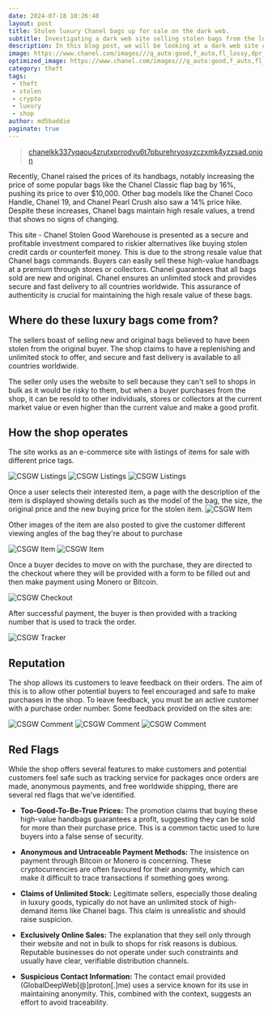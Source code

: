 ```yaml
---
date: 2024-07-18 10:26:40
layout: post
title: Stolen luxury Chanel bags up for sale on the dark web.
subtitle: Investigating a dark web site selling stolen bags from the luxury French brand Chanel.
description: In this blog post, we will be looking at a dark web site claiming to sell stolen luxurious bags from the popular French fashion brand Chanel.
image: https://www.chanel.com/images///q_auto:good,f_auto,fl_lossy,dpr_1.1/w_700//evening-bag-black-silver-strass-silver-tone-metal-strass-silver-tone-metal-packshot-artistique-vue1-as4297b16980nzb65-9542491406366.jpg
optimized_image: https://www.chanel.com/images///q_auto:good,f_auto,fl_lossy,dpr_1.1/w_700//evening-bag-black-silver-strass-silver-tone-metal-strass-silver-tone-metal-packshot-artistique-vue1-as4297b16980nzb65-9542491406366.jpg
category: theft
tags:
 - theft
 - stolen
 - crypto
 - luxury
 - shop
author: md5baddie
paginate: true
---
```


> [chanelkk337yqaou4zrutxprrodvu6t7pburehryosyzczxmk4yzzsad.onion](http://chanelkk337yqaou4zrutxprrodvu6t7pburehryosyzczxmk4yzzsad.onion/)

Recently, Chanel raised the prices of its handbags, notably increasing the price of some popular bags like the Chanel Classic flap bag by 16%, pushing its price to over $10,000. Other bag models like the Chanel Coco Handle, Chanel 19, and Chanel Pearl Crush also saw a 14% price hike. Despite these increases, Chanel bags maintain high resale values, a trend that shows no signs of changing.

This site - Chanel Stolen Good Warehouse is presented as a secure and profitable investment compared to riskier alternatives like buying stolen credit cards or counterfeit money. This is due to the strong resale value that Chanel bags commands. Buyers can easily sell these high-value handbags at a premium through stores or collectors. Chanel guarantees that all bags sold are new and original. Chanel ensures an unlimited stock and provides secure and fast delivery to all countries worldwide. This assurance of authenticity is crucial for maintaining the high resale value of these bags.


## Where do these luxury bags come from?
The sellers boast of selling new and original bags believed to have been stolen from the original buyer. The shop claims to have a replenishing and unlimited stock to offer, and secure and fast delivery is available to all countries worldwide. 

The seller only uses the website to sell because they can't sell to shops in bulk as it would be risky to them, but when a buyer purchases from the shop, it can be resold to other individuals, stores or collectors at the current market value or even higher than the current value and make a good profit. 


## How the shop operates
The site works as an e-commerce site with listings of items for sale with different price tags. 

![CSGW Listings](https://i.postimg.cc/Btf64XdX/CSGW-listing-1.png "CSGW Listings")
![CSGW Listings](https://i.postimg.cc/rpVJC9fF/CSGW-listing-2.png "CSGW Listings")
![CSGW Listings](https://i.postimg.cc/4x5vd9XC/CSGW-listing-3.png "CSGW Listings")

Once a user selects their interested item, a page with the description of the item is displayed showing details such as the model of the bag, the size, the original price and the new buying price for the stolen item.
![CSGW Item](https://i.postimg.cc/wjdydGp0/CSGW-item-price.png "CSGW Item")

Other images of the item are also posted to give the customer different viewing angles of the bag they're about to purchase

![CSGW Item](https://i.postimg.cc/8kjZ0tN7/CSGW-item-1.png "CSGW Item")
![CSGW Item](https://i.postimg.cc/mDhhwxY2/CSGW-item-2.png "CSGW Item")

Once a buyer decides to move on with the purchase, they are directed to the checkout where they will be provided with a form to be filled out and then make payment using Monero or Bitcoin. 

![CSGW Checkout](https://i.postimg.cc/zf9Xnxk9/CSGW-checkout.png "CSGW Checkout")

After successful payment, the buyer is then provided with a tracking number that is used to track the order.

![CSGW Tracker](https://i.postimg.cc/9f4QR6yd/CSGW-tracker.png "CSGW Tracker")

## Reputation
The shop allows its customers to leave feedback on their orders. The aim of this is to allow other potential buyers to feel encouraged and safe to make purchases in the shop. To leave feedback, you must be an active customer with a purchase order number. Some feedback provided on the sites are:

![CSGW Comment](https://i.postimg.cc/d3BKh63P/CSGW-Comment-1.png "CSGW Comment")
![CSGW Comment](https://i.postimg.cc/gkzWfCtY/CSGW-Comment-2.png "CSGW Comment")
![CSGW Comment](https://i.postimg.cc/L4BSQ9TC/CSGW-Comment-3.png "CSGW Comment")


## Red Flags
While the shop offers several features to make customers and potential customers feel safe such as tracking service for packages once orders are made, anonymous payments, and free worldwide shipping, there are several red flags that we've identified.

- **Too-Good-To-Be-True Prices:** The promotion claims that buying these high-value handbags guarantees a profit, suggesting they can be sold for more than their purchase price. This is a common tactic used to lure buyers into a false sense of security.

- **Anonymous and Untraceable Payment Methods:** The insistence on payment through Bitcoin or Monero is concerning. These cryptocurrencies are often favoured for their anonymity, which can make it difficult to trace transactions if something goes wrong.

- **Claims of Unlimited Stock:** Legitimate sellers, especially those dealing in luxury goods, typically do not have an unlimited stock of high-demand items like Chanel bags. This claim is unrealistic and should raise suspicion.

- **Exclusively Online Sales:** The explanation that they sell only through their website and not in bulk to shops for risk reasons is dubious. Reputable businesses do not operate under such constraints and usually have clear, verifiable distribution channels.

- **Suspicious Contact Information:** The contact email provided (GlobalDeepWeb[@]proton[.]me) uses a service known for its use in maintaining anonymity. This, combined with the context, suggests an effort to avoid traceability.
